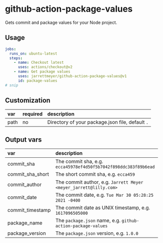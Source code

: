 # github-action-package-values

Gets commit and package values for your Node project.

## Usage

```yaml
jobs:
  runs_on: ubuntu-latest
  steps:
    - name: Checkout latest
      uses: actions/checkout@v2
    - name: Get package values
      uses: jarrettmeyer/github-action-package-values@v1
      id: package-values
# snip
```

## Customization

| var  | required | description                                      |
| :--- | :------- | :----------------------------------------------- |
| path | no       | Directory of your package.json file, default `.` |

## Output vars

| var              | description                                                       |
| :--------------- | :---------------------------------------------------------------- |
| commit_sha       | The commit sha, e.g. `ecca45978ef4d50f5b7042f898ddc383f89b6ead`   |
| commit_sha_short | The short commit sha, e.g. `ecca459`                              |
| commit_author    | The commit author, e.g. `Jarrett Meyer <meyer_jarrett@lilly.com>` |
| commit_date      | The commit date, e.g. `Tue Mar 30 05:28:25 2021 -0400`            |
| commit_timestamp | The commit date as UNIX timestamp, e.g. `1617096505000`           |
| package_name     | The `package.json` name, e.g. `github-action-package-values`      |
| package_version  | The `package.json` version, e.g. `1.0.0`                          |
